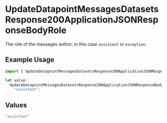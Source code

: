 # UpdateDatapointMessagesDatasetsResponse200ApplicationJSONResponseBodyRole

The role of the messages author, in this case `assistant` or `exception`.

## Example Usage

```typescript
import { UpdateDatapointMessagesDatasetsResponse200ApplicationJSONResponseBodyRole } from "@orq-ai/node/models/operations";

let value:
  UpdateDatapointMessagesDatasetsResponse200ApplicationJSONResponseBodyRole =
    "assistant";
```

## Values

```typescript
"assistant"
```